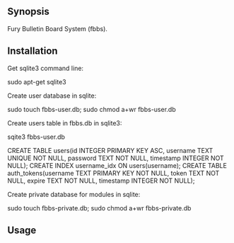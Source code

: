 ## Synopsis

Fury Bulletin Board System (fbbs).

## Installation

Get sqlite3 command line:

sudo apt-get sqlite3

Create user database in sqlite:

sudo touch fbbs-user.db; sudo chmod a+wr fbbs-user.db

Create users table in fbbs.db in sqlite3:

sqite3 fbbs-user.db
> 
CREATE TABLE users(id INTEGER PRIMARY KEY ASC, username TEXT UNIQUE NOT NULL, password TEXT NOT NULL, timestamp INTEGER NOT NULL);
CREATE INDEX username_idx ON users(username);
CREATE TABLE auth_tokens(username TEXT PRIMARY KEY NOT NULL, token TEXT NOT NULL, expire TEXT NOT NULL, timestamp INTEGER NOT NULL);

Create private database for modules in sqlite:

sudo touch fbbs-private.db; sudo chmod a+wr fbbs-private.db
 
## Usage



